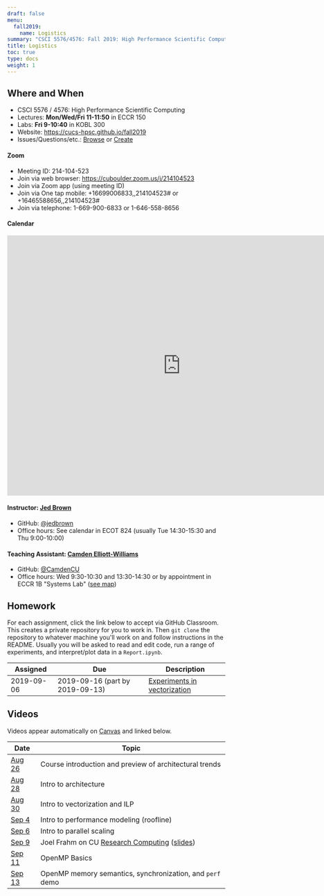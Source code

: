 ```yaml
---
draft: false
menu:
  fall2019:
    name: Logistics
summary: "CSCI 5576/4576: Fall 2019: High Performance Scientific Computing"
title: Logistics
toc: true
type: docs
weight: 1
---
```


## Where and When

* CSCI 5576 / 4576: High Performance Scientific Computing
* Lectures: **Mon/Wed/Fri 11-11:50** in ECCR 150
* Labs: **Fri 9-10:40** in KOBL 300
* Website: https://cucs-hpsc.github.io/fall2019
* Issues/Questions/etc.: [Browse](https://github.com/cucs-hpsc/hpsc-class/issues) or [Create](https://github.com/cucs-hpsc/hpsc-class/issues/new)

#### Zoom
- Meeting ID: 214-104-523
- Join via web browser: https://cuboulder.zoom.us/j/214104523
- Join via Zoom app (using meeting ID)
- Join via One tap mobile: +16699006833,,214104523# or +16465588656,,214104523#
- Join via telephone: 1-669-900-6833 or 1-646-558-8656

#### Calendar

<iframe src="https://calendar.google.com/calendar/embed?src=0vto3a2spansbnhgb0jcm5a16c%40group.calendar.google.com&ctz=America%2FDenver" style="border: 0" width="800" height="600" frameborder="0" scrolling="no"></iframe>

#### Instructor: [Jed Brown](https://www.colorado.edu/cs/jed-brown)
* GitHub: [@jedbrown](https://github.com/jedbrown)
* Office hours: See calendar in ECOT 824 (usually Tue 14:30-15:30 and Thu 9:00-10:00)

#### Teaching Assistant: [Camden Elliott-Williams](https://www.colorado.edu/ics/camden-elliott-williams)
* GitHub: [@CamdenCU](https://github.com/CamdenCU)
* Office hours: Wed 9:30-10:30 and 13:30-14:30 or by appointment in ECCR 1B "Systems Lab" ([see map](/img/camden-desk.png))

## Homework

For each assignment, click the link below to accept via GitHub
Classroom.  This creates a private repository for you to work in.
Then `git clone` the repository to whatever machine you'll work on and
follow instructions in the README.  Usually you will be asked to read
and edit code, run a range of experiments, and interpret/plot data in
a `Report.ipynb`.

| Assigned | Due | Description |
|----------|-----|-------------|
| 2019-09-06 | 2019-09-16 (part by 2019-09-13) | [Experiments in vectorization](https://classroom.github.com/a/DOC_yYu2)

## Videos

Videos appear automatically on
[Canvas](https://canvas.colorado.edu/courses/54520/external_tools/2040)
and linked below.

| Date | Topic |
|------|-------|
| [Aug 26](https://cu-classcapture.colorado.edu/Mediasite/Play/055148f7c5c141578bb467d237da1d801d?catalog=38dea75ea63b491fa8cc2804c084abb821) | Course introduction and preview of architectural trends |
| [Aug 28](https://cu-classcapture.colorado.edu/Mediasite/Play/e6af2695fcfe4276b08a3e85ea625dbf1d?catalog=38dea75ea63b491fa8cc2804c084abb821) | Intro to architecture |
| [Aug 30](https://cu-classcapture.colorado.edu/Mediasite/Play/f062611e09f64437a13f64de570bc30e1d?catalog=38dea75ea63b491fa8cc2804c084abb821) | Intro to vectorization and ILP |
| [Sep 4](https://cu-classcapture.colorado.edu/Mediasite/Play/422cf46ffd1844bb8492e8831f92d9461d?catalog=38dea75ea63b491fa8cc2804c084abb821) | Intro to performance modeling (roofline) |
| [Sep 6](https://cu-classcapture.colorado.edu/Mediasite/Play/6446d91e5f2f46b680d4ce5492e88f9b1d?catalog=38dea75ea63b491fa8cc2804c084abb821) | Intro to parallel scaling |
| [Sep 9](https://cu-classcapture.colorado.edu/Mediasite/Play/e4b2187d5d2d45dca8321a86e0e0e8a41d?catalog=38dea75ea63b491fa8cc2804c084abb821) | Joel Frahm on CU [Research Computing](https://www.colorado.edu/rc/) ([slides](https://github.com/ResearchComputing/CSCI-5576/blob/master/RC-CSCI-5576.pdf)) |
| [Sep 11](https://cu-classcapture.colorado.edu/Mediasite/Play/ef164dcd135b487ca938617d8823340c1d?catalog=38dea75ea63b491fa8cc2804c084abb821) | OpenMP Basics |
| [Sep 13](https://cu-classcapture.colorado.edu/Mediasite/Play/39793bba0c824472a92202a3816858b91d?catalog=38dea75ea63b491fa8cc2804c084abb821) | OpenMP memory semantics, synchronization, and `perf` demo |
